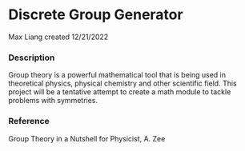 # Discrete Group Generator
Max Liang
created 12/21/2022


### Description
Group theory is a powerful mathematical tool that is being used in theoretical physics, physical chemistry and other 
scientific field. This project will be a tentative attempt to create a math module to tackle problems with symmetries.


### Reference
Group Theory in a Nutshell for Physicist, A. Zee
